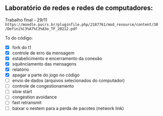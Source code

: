 Laboratório de redes e redes de computadores:
---
Trabalho final - 29/11  
`https://moodle.pucrs.br/pluginfile.php/2187761/mod_resource/content/30/Defini%C3%A7%C3%A3o_TF_20212.pdf`

To do código:  
- [x] fork do t1
- [x] controle de erro da mensagem
- [x] estabelicimento e encerramento da conexão
- [x] squênciamento das mensagens
- [x] relatório
- [x] apagar a parte do jogo no código
- [ ] envio de dados (arquivos selecionados do computador)
- [ ] controle de congestionamento
- [ ] slow start
- [ ] congestion avoidance
- [ ] fast retransmit
- [ ] baixar o nestem para a perda de pacotes (network link)
